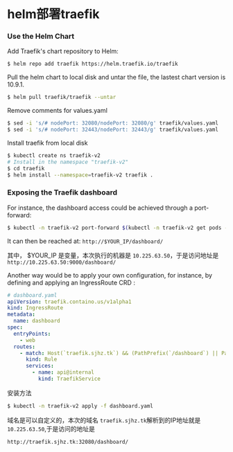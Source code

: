 # helm部署traefik



### Use the Helm Chart

Add Traefik's chart repository to Helm:

```bash
$ helm repo add traefik https://helm.traefik.io/traefik
```

Pull the helm chart to local disk and untar the file, the lastest chart version is 10.9.1.

```bash
$ helm pull traefik/traefik --untar
```

Remove comments for values.yaml

```bash
$ sed -i 's/# nodePort: 32080/nodePort: 32080/g' traefik/values.yaml
$ sed -i 's/# nodePort: 32443/nodePort: 32443/g' traefik/values.yaml
```

Install traefik from local disk

```bash
$ kubectl create ns traefik-v2
# Install in the namespace "traefik-v2"
$ cd traefik
$ helm install --namespace=traefik-v2 traefik .
```

### Exposing the Traefik dashboard

For instance, the dashboard access could be achieved through a port-forward:

```bash
$ kubectl -n traefik-v2 port-forward $(kubectl -n traefik-v2 get pods --selector "app.kubernetes.io/name=traefik" --output=name) 9000:9000 --address=$YOUR_IP
```

It can then be reached at: `http://$YOUR_IP/dashboard/`

其中， $YOUR_IP 是变量，本次执行的机器是 `10.225.63.50`，于是访问地址是`http://10.225.63.50:9000/dashboard/`

Another way would be to apply your own configuration, for instance, by defining and applying an IngressRoute CRD :

```yaml
# dashboard.yaml
apiVersion: traefik.containo.us/v1alpha1
kind: IngressRoute
metadata:
  name: dashboard
spec:
  entryPoints:
    - web
  routes:
    - match: Host(`traefik.sjhz.tk`) && (PathPrefix(`/dashboard`) || PathPrefix(`/api`))
      kind: Rule
      services:
        - name: api@internal
          kind: TraefikService
```

安装方法

```bash
$ kubectl -n traefik-v2 apply -f dashboard.yaml
```

域名是可以自定义的，本次的域名 `traefik.sjhz.tk`解析到的IP地址就是`10.225.63.50`,于是访问的地址是

```
http://traefik.sjhz.tk:32080/dashboard/
```



